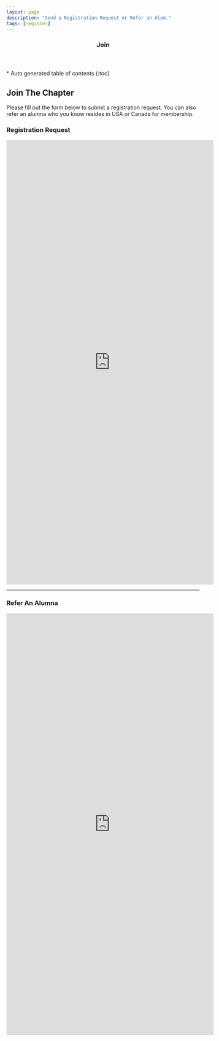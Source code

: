 ```yaml
---
layout: page
description: "Send a Registration Request or Refer an Alum."
tags: [register]
---
```



<section id="table-of-contents" class="toc">
  <header>
    <h3 >Join</h3>
  </header>
<div id="drawer" markdown="1">
*  Auto generated table of contents
{:toc}
</div>
</section><!-- /#table-of-contents -->


## Join The Chapter
Please fill out the form below to submit a registration request. You can also refer an alumna who you know resides in USA or Canada for membership.

### Registration Request
<iframe src="https://docs.google.com/forms/d/1TYzcvzzAS5EP6TpK9YKKQVIkDnyN7WRP0U6FJTHx_9M/viewform?embedded=true" width="540" height="1160" frameborder="0" marginheight="0" marginwidth="0">Loading...</iframe>

<hr>

### Refer An Alumna
<iframe src="https://docs.google.com/forms/d/1aGEGVv6uhZ7FcwdO2hVmDcj1ZMQNWkerX_BJb_9m7rI/viewform?embedded=true" width="540" height="1100" frameborder="0" marginheight="0" marginwidth="0">Loading...</iframe>

